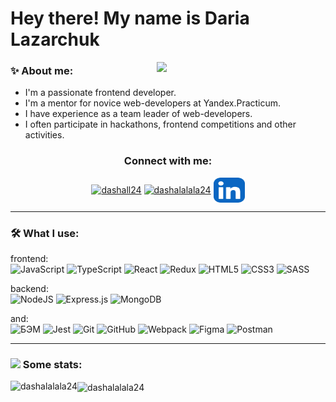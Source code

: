 

# Hey there! My name is Daria Lazarchuk
<!-- <p align="center">:sparkles: I am a passionate frontend developer :sparkles:</p>
<div id="header" align="center">
  <img src="https://media.giphy.com/media/VekcnHOwOI5So/giphy.gif" width="300"/>
</div>
<p align="center"> I'm mentor for novice web-developers at Yandex.Practicum. 
  Also now I'm a team leader of a small team, which works on a project for people with disabilities.  
</p> -->

<img width="270" src="https://media.giphy.com/media/VekcnHOwOI5So/giphy.gif" align="right" />

### :sparkles: About me:
- I'm a passionate frontend developer.
- I'm a mentor for novice web-developers at Yandex.Practicum.
- I have experience as a team leader of web-developers.
- I often participate in hackathons, frontend competitions and other activities.

<h3 align="center">Connect with me:</h3>
<p align="center">
<a href="https://t.me/dashall24" target="blank"><img align="center" src="https://cdn.icon-icons.com/icons2/2429/PNG/512/telegram_logo_icon_147228.png" alt="dashall24" height="40" width="40" /></a>
<a href="https://instagram.com/dashalalala24" target="blank"><img align="center" src="https://raw.githubusercontent.com/rahuldkjain/github-profile-readme-generator/master/src/images/icons/Social/instagram.svg" alt="dashalalala24" height="40" width="50" /></a>
<a href="https://linkedin.com/in/daria-lazarchuk" target="blank"><img align="center" src="https://raw.githubusercontent.com/tandpfun/skill-icons/47e2fb9bc1353315f589ad5ce992b4f7debf2e48/icons/LinkedIn.svg" alt="daria-lazarchuk" height="40" width="50" /></a>

</p>

---

### :hammer_and_wrench: What I use:

frontend:              
![JavaScript](https://img.shields.io/badge/javascript-36465D.svg?style=for-the-badge&logo=javascript&logoColor=8FD337)
![TypeScript](https://img.shields.io/badge/typescript-36465D.svg?style=for-the-badge&logo=typescript&logoColor=8FD337)
![React](https://img.shields.io/badge/react-36465D.svg?style=for-the-badge&logo=react&logoColor=8FD337)
![Redux](https://img.shields.io/badge/redux-36465D.svg?style=for-the-badge&logo=redux&logoColor=8FD337)
![HTML5](https://img.shields.io/badge/html5-36465D.svg?style=for-the-badge&logo=html5&logoColor=8FD337)
![CSS3](https://img.shields.io/badge/css3-36465D.svg?style=for-the-badge&logo=css3&logoColor=8FD337)
![SASS](https://img.shields.io/badge/sass-36465D.svg?style=for-the-badge&logo=sass&logoColor=8FD337)

backend:  
![NodeJS](https://img.shields.io/badge/node.js-36465D?style=for-the-badge&logo=node.js&logoColor=8FD337)
![Express.js](https://img.shields.io/badge/express.js-36465D.svg?style=for-the-badge&logo=express&logoColor=8FD337)
![MongoDB](https://img.shields.io/badge/MongoDB-36465D.svg?style=for-the-badge&logo=mongodb&logoColor=8FD337)

and:  
![БЭМ](https://img.shields.io/badge/-BEM%20-36465D?style=for-the-badge&logo=BEM&logoColor=8FD337)
![Jest](https://img.shields.io/badge/jest-36465D.svg?style=for-the-badge&logo=jest&logoColor=8FD337)
![Git](https://img.shields.io/badge/git-36465D.svg?style=for-the-badge&logo=git&logoColor=8FD337)
![GitHub](https://img.shields.io/badge/github-36465D.svg?style=for-the-badge&logo=github&logoColor=8FD337)
![Webpack](https://img.shields.io/badge/webpack-36465D.svg?style=for-the-badge&logo=webpack&logoColor=8FD337)
![Figma](https://img.shields.io/badge/figma-36465D.svg?style=for-the-badge&logo=figma&logoColor=8FD337)
![Postman](https://img.shields.io/badge/Postman-36465D?style=for-the-badge&logo=postman&logoColor=8FD337)

<!--
<p align="left"> 

<a href="https://developer.mozilla.org/en-US/docs/Web/JavaScript" target="_blank" rel="noreferrer"> 
  <img src="https://raw.githubusercontent.com/devicons/devicon/master/icons/javascript/javascript-original.svg" alt="javascript" width="40" height="40"/> </a> 
  
<a href="https://reactjs.org" target="_blank" rel="noreferrer"> 
  <img src="https://user-images.githubusercontent.com/25181517/183897015-94a058a6-b86e-4e42-a37f-bf92061753e5.png" alt="react" width="40" height="40"/> </a> 
  
<a href="https://developer.mozilla.org/ru/docs/Learn/Getting_started_with_the_web/HTML_basics" target="_blank" rel="noreferrer"> 
  <img src="https://raw.githubusercontent.com/devicons/devicon/master/icons/html5/html5-original-wordmark.svg" alt="html5" width="40" height="40"/> </a> 
  
<a href="https://developer.mozilla.org/ru/docs/Learn/Getting_started_with_the_web/CSS_basics" target="_blank" rel="noreferrer"> 
  <img src="https://raw.githubusercontent.com/devicons/devicon/master/icons/css3/css3-original-wordmark.svg" alt="css3" width="40" height="40"/> </a> 
  
<a href="https://sass-lang.com" target="_blank" rel="noreferrer"> 
  <img src="https://raw.githubusercontent.com/devicons/devicon/master/icons/sass/sass-original.svg" alt="sass" width="40" height="40"/> </a> 

<a href="https://webpack.js.org" target="_blank" rel="noreferrer"> 
  <img src="https://user-images.githubusercontent.com/25181517/187955008-981340e6-b4cc-441b-80cf-7a5e94d29e7e.png" alt="webpack" width="40" height="40"/> </a> 
  
<a href="https://git-scm.com/" target="_blank" rel="noreferrer"> 
  <img src="https://www.vectorlogo.zone/logos/git-scm/git-scm-icon.svg" alt="git" width="40" height="40"/> </a>

</p>

-->

___

### <img src="https://media.giphy.com/media/WUlplcMpOCEmTGBtBW/giphy.gif" width="30"> Some stats:
<p>
  <img align="center" src="https://github-readme-stats.vercel.app/api/top-langs?username=dashalalala24&show_icons=true&locale=en&layout=compact" alt="dashalalala24" >
  <img align="left" src="https://github-readme-stats.vercel.app/api?username=dashalalala24&show_icons=true&locale=en" alt="dashalalala24" />
</p>



<!--
**dashalalala24/dashalalala24** is a ✨ _special_ ✨ repository because its `README.md` (this file) appears on your GitHub profile.

Here are some ideas to get you started:

- 🔭 I’m currently working on ...
- 🌱 I’m currently learning ...
- 👯 I’m looking to collaborate on ...
- 🤔 I’m looking for help with ...
- 💬 Ask me about ...
- 📫 How to reach me: ...
- 😄 Pronouns: ...
- ⚡ Fun fact: ...
-->
